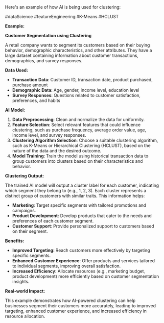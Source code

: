 Here's an example of how AI is being used for clustering:

#dataScience #featureEngineering #K-Means #HCLUST

**Example:**

**Customer Segmentation using Clustering**

A retail company wants to segment its customers based on their buying behavior, demographic characteristics, and other attributes. They have a large dataset containing information about customer transactions, demographics, and survey responses.

**Data Used:**

- **Transaction Data**: Customer ID, transaction date, product purchased, purchase amount
- **Demographic Data**: Age, gender, income level, education level
- **Survey Responses**: Questions related to customer satisfaction, preferences, and habits

**AI Model:**

1. **Data Preprocessing**: Clean and normalize the data for uniformity.
2. **Feature Selection**: Select relevant features that could influence clustering, such as purchase frequency, average order value, age, income level, and survey responses.
3. **Clustering Algorithm Selection**: Choose a suitable clustering algorithm, such as K-Means or Hierarchical Clustering (HCLUST), based on the nature of the data and the desired outcome.
4. **Model Training**: Train the model using historical transaction data to group customers into clusters based on their characteristics and behavior.

**Clustering Output:**

The trained AI model will output a cluster label for each customer, indicating which segment they belong to (e.g., 1, 2, 3). Each cluster represents a distinct group of customers with similar traits. This information helps:

- **Marketing**: Target specific segments with tailored promotions and campaigns.
- **Product Development**: Develop products that cater to the needs and preferences of each customer segment.
- **Customer Support**: Provide personalized support to customers based on their segment.

**Benefits:**

- **Improved Targeting**: Reach customers more effectively by targeting specific segments.
- **Enhanced Customer Experience**: Offer products and services tailored to individual segments, improving overall satisfaction.
- **Increased Efficiency**: Allocate resources (e.g., marketing budget, product development) more efficiently based on customer segmentation insights.

**Real-world Impact:**

This example demonstrates how AI-powered clustering can help businesses segment their customers more accurately, leading to improved targeting, enhanced customer experience, and increased efficiency in resource allocation.